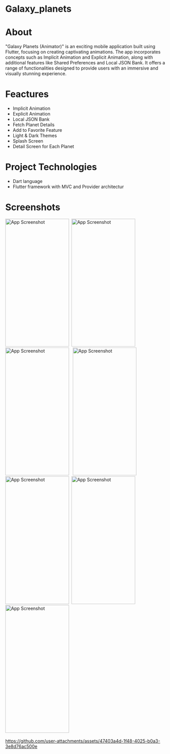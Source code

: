 # Galaxy_planets


# About
 "Galaxy Planets (Animator)" is an exciting mobile application built using Flutter, focusing on
 creating captivating animations. The app incorporates concepts such as Implicit Animation and
 Explicit Animation, along with additional features like Shared Preferences and Local JSON
 Bank. It offers a range of functionalities designed to provide users with an immersive and
 visually stunning experience.
 

 
# Feactures
-  Implicit Animation
-  Explicit Animation
-  Local JSON Bank
-  Fetch Planet Details
-  Add to Favorite Feature
-  Light & Dark Themes
-  Splash Screen
-   Detail Screen for Each Planet

# Project Technologies
- Dart language
- Flutter framework with MVC and Provider architectur


# Screenshots
<img src="https://github.com/user-attachments/assets/b744377f-9562-474b-85e5-625808f83071" alt="App Screenshot" width="200" height="400"/>&#160;
<img src="https://github.com/user-attachments/assets/ae69e109-0014-4cfa-8de1-4c7d40e5014b" alt="App Screenshot" width="200" height="400"/> &#160;
<img src="https://github.com/user-attachments/assets/1168e104-ea28-4dd9-a523-b7e510c32ba9" alt="App Screenshot" width="200" height="400"/> &#160;
<img src="https://github.com/user-attachments/assets/8925a017-cad6-4552-bad7-6c33e9570d4a" alt="App Screenshot" width="200" height="400"/>&#160;
<img src="https://github.com/user-attachments/assets/77229d53-56ed-4759-a227-92e51ef08dae" alt="App Screenshot" width="200" height="400"/>&#160;
<img src="https://github.com/user-attachments/assets/e121fd70-f8fc-4144-92e7-5a0341d6f222" alt="App Screenshot" width="200" height="400"/>&#160;
<img src="https://github.com/user-attachments/assets/12f8a44a-d365-4a2a-bde4-157235a1898c" alt="App Screenshot" width="200" height="400"/>&#160;


https://github.com/user-attachments/assets/47403a4d-1f48-4025-b0a3-3e8d76ac500e









